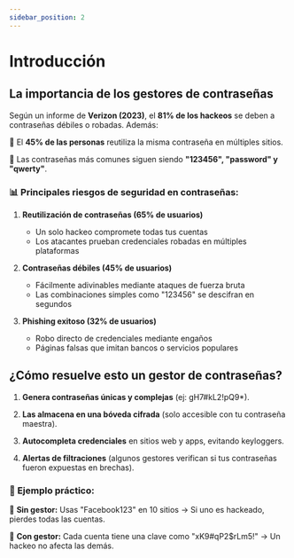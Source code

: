 ```yaml
---
sidebar_position: 2
---
```


# Introducción

## La importancia de los gestores de contraseñas

Según un informe de **Verizon (2023)**, el **81% de los hackeos** se deben a contraseñas débiles o robadas. Además:

🔹 El **45% de las personas** reutiliza la misma contraseña en múltiples sitios.

🔹 Las contraseñas más comunes siguen siendo **"123456", "password" y "qwerty"**.

### 📊 Principales riesgos de seguridad en contraseñas:

1. **Reutilización de contraseñas (65% de usuarios)**
    - Un solo hackeo compromete todas tus cuentas
    - Los atacantes prueban credenciales robadas en múltiples plataformas

2. **Contraseñas débiles (45% de usuarios)**
    - Fácilmente adivinables mediante ataques de fuerza bruta
    - Las combinaciones simples como "123456" se descifran en segundos

3. **Phishing exitoso (32% de usuarios)**
    - Robo directo de credenciales mediante engaños
    - Páginas falsas que imitan bancos o servicios populares

## ¿Cómo resuelve esto un gestor de contraseñas?

1. **Genera contraseñas únicas y complejas** (ej: gH7#kL2!pQ9*).

2. **Las almacena en una bóveda cifrada** (solo accesible con tu contraseña maestra).

3. **Autocompleta credenciales** en sitios web y apps, evitando keyloggers.

4. **Alertas de filtraciones** (algunos gestores verifican si tus contraseñas fueron expuestas en brechas).

### 📌 Ejemplo práctico:

🔹 **Sin gestor:** Usas "Facebook123" en 10 sitios → Si uno es hackeado, pierdes todas las cuentas.

🔹 **Con gestor:** Cada cuenta tiene una clave como "xK9#qP2$rLm5!" → Un hackeo no afecta las demás.

